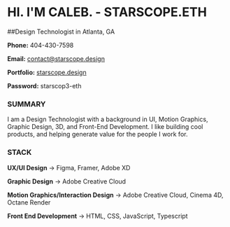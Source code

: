 # HI. I'M CALEB. - STARSCOPE.ETH
##Design Technologist in Atlanta, GA

**Phone:** 404-430-7598

**Email:** contact@starscope.design

**Portfolio:** [starscope.design](https://starscope.design)

**Password:** starscop3-eth



### SUMMARY
I am a Design Technologist with a background in UI, Motion Graphics, Graphic Design, 3D, and Front-End Development. 
I like building cool products, and helping generate value for the people I work for.



### STACK
**UX/UI Design** → Figma, Framer, Adobe XD

**Graphic Design** → Adobe Creative Cloud

**Motion Graphics/Interaction Design** → Adobe Creative Cloud, Cinema 4D, Octane Render

**Front End Development** → HTML, CSS, JavaScript, Typescript
